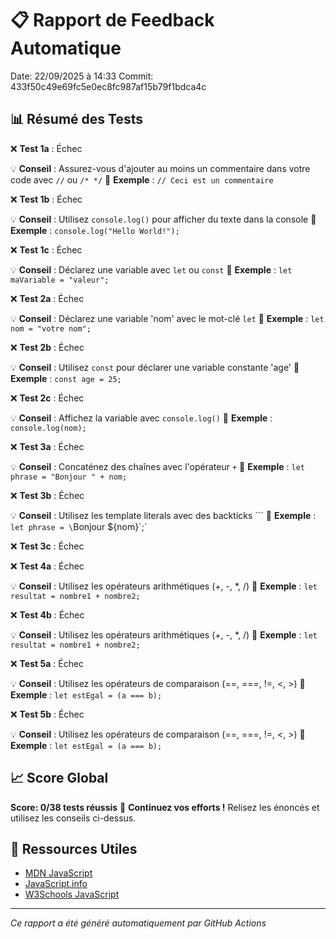 # 📋 Rapport de Feedback Automatique

Date: 22/09/2025 à 14:33
Commit: 433f50c49e69fc5e0ec8fc987af15b79f1bdca4c

## 📊 Résumé des Tests

❌ **Test 1a** : Échec

   💡 **Conseil** : Assurez-vous d'ajouter au moins un commentaire dans votre code avec `//` ou `/* */`
   📖 **Exemple** : `// Ceci est un commentaire`

❌ **Test 1b** : Échec

   💡 **Conseil** : Utilisez `console.log()` pour afficher du texte dans la console
   📖 **Exemple** : `console.log("Hello World!");`

❌ **Test 1c** : Échec

   💡 **Conseil** : Déclarez une variable avec `let` ou `const`
   📖 **Exemple** : `let maVariable = "valeur";`

❌ **Test 2a** : Échec

   💡 **Conseil** : Déclarez une variable 'nom' avec le mot-clé `let`
   📖 **Exemple** : `let nom = "votre nom";`

❌ **Test 2b** : Échec

   💡 **Conseil** : Utilisez `const` pour déclarer une variable constante 'age'
   📖 **Exemple** : `const age = 25;`

❌ **Test 2c** : Échec

   💡 **Conseil** : Affichez la variable avec `console.log()`
   📖 **Exemple** : `console.log(nom);`

❌ **Test 3a** : Échec

   💡 **Conseil** : Concaténez des chaînes avec l'opérateur `+`
   📖 **Exemple** : `let phrase = "Bonjour " + nom;`

❌ **Test 3b** : Échec

   💡 **Conseil** : Utilisez les template literals avec des backticks ```
   📖 **Exemple** : `let phrase = \`Bonjour ${nom}\`;`

❌ **Test 3c** : Échec


❌ **Test 4a** : Échec

   💡 **Conseil** : Utilisez les opérateurs arithmétiques (+, -, *, /)
   📖 **Exemple** : `let resultat = nombre1 + nombre2;`

❌ **Test 4b** : Échec

   💡 **Conseil** : Utilisez les opérateurs arithmétiques (+, -, *, /)
   📖 **Exemple** : `let resultat = nombre1 + nombre2;`

❌ **Test 5a** : Échec

   💡 **Conseil** : Utilisez les opérateurs de comparaison (==, ===, !=, <, >)
   📖 **Exemple** : `let estEgal = (a === b);`

❌ **Test 5b** : Échec

   💡 **Conseil** : Utilisez les opérateurs de comparaison (==, ===, !=, <, >)
   📖 **Exemple** : `let estEgal = (a === b);`


## 📈 Score Global

**Score: 0/38 tests réussis**
💪 **Continuez vos efforts !** Relisez les énoncés et utilisez les conseils ci-dessus.

## 🔗 Ressources Utiles

- [MDN JavaScript](https://developer.mozilla.org/fr/docs/Web/JavaScript)
- [JavaScript.info](https://fr.javascript.info/)
- [W3Schools JavaScript](https://www.w3schools.com/js/)

---
*Ce rapport a été généré automatiquement par GitHub Actions*
